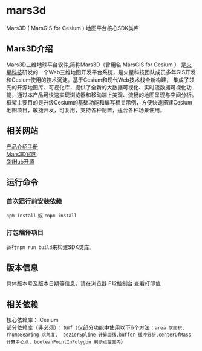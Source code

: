 # mars3d
  Mars3D ( MarsGIS for Cesium ) 地图平台核心SDK类库


## Mars3D介绍
 Mars3D三维地球平台软件,简称Mars3D（曾用名 MarsGIS for Cesium ） 是[火星科技](http://www.marsgis.cn/)研发的一个Web三维地图开发平台系统，是火星科技团队成员多年GIS开发和Cesium使用的技术沉淀。基于Cesium和现代Web技术栈全新构建， 集成了领先的开源地图库、可视化库，提供了全新的大数据可视化、实时流数据可视化功能，通过本产品可快速实现浏览器和移动端上美观、流畅的地图呈现与空间分析。 框架主要目的是升级Cesium的基础功能和编写相关示例，方便快速搭建Cesium地图项目，敏捷开发，可复用，支持各种配置，适合各种场景使用。

## 相关网站
[产品介绍手册](http://cesium.marsgis.cn/docs/file/cpjs.pdf)  
[Mars3D官网](http://cesium.marsgis.cn)  
[GitHub开源](https://github.com/marsgis/MarsGIS-for-Cesium)


## 运行命令
 
### 首次运行前安装依赖
 `npm install` 或 `cnpm install`
  
### 打包编译项目
 运行`npm run build`来构建SDK类库。 


## 版本信息
   具体版本号及版本日期等信息，请在浏览器 F12控制台 查看打印值 
 

## 相关依赖
 核心依赖库： Cesium   
 部分依赖库（非必须）： 
    turf（仅部分功能中使用以下6个方法：`area 求面积, rhumbBearing 求角度,  bezierSpline 计算曲线,buffer 缓冲分析,centerOfMass 计算中心点, booleanPointInPolygon 判断点在面内`）  

